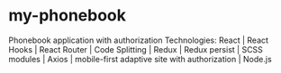 # my-phonebook

Phonebook application with authorization
Technologies: React | React Hooks | React Router | Code Splitting | Redux | Redux persist | SCSS modules | Axios | mobile-first adaptive site with authorization | Node.js
